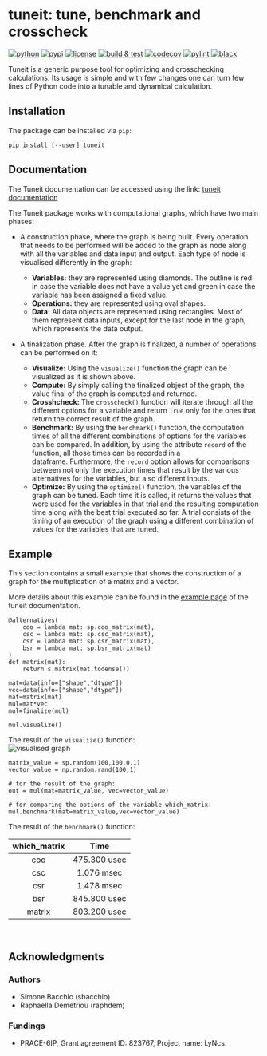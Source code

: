 # tuneit: tune, benchmark and crosscheck

[![python](https://img.shields.io/pypi/pyversions/tuneit.svg?logo=python&logoColor=white)](https://pypi.org/project/tuneit/)
[![pypi](https://img.shields.io/pypi/v/tuneit.svg?logo=python&logoColor=white)](https://pypi.org/project/tuneit/)
[![license](https://img.shields.io/github/license/Lyncs-API/tuneit?logo=github&logoColor=white)](https://github.com/Lyncs-API/tuneit/blob/master/LICENSE)
[![build & test](https://img.shields.io/github/workflow/status/Lyncs-API/tuneit/build%20&%20test?logo=github&logoColor=white)](https://github.com/Lyncs-API/tuneit/actions)
[![codecov](https://img.shields.io/codecov/c/github/Lyncs-API/tuneit?logo=codecov&logoColor=white)](https://codecov.io/gh/Lyncs-API/tuneit)
[![pylint](https://img.shields.io/badge/pylint%20score-9.1%2F10-green?logo=python&logoColor=white)](http://pylint.pycqa.org/)
[![black](https://img.shields.io/badge/code%20style-black-000000.svg?logo=codefactor&logoColor=white)](https://github.com/ambv/black)

Tuneit is a generic purpose tool for optimizing and crosschecking calculations.
Its usage is simple and with few changes one can turn few lines of Python code
into a tunable and dynamical calculation.

## Installation

The package can be installed via `pip`:

```
pip install [--user] tuneit
```

## Documentation

The Tuneit documentation can be accessed using the link: 
[tuneit documentation](https://tuneit.readthedocs.io/en/latest/)

The Tuneit package works with computational graphs, which have two main phases:

- A construction phase, where the graph is being built. Every operation that needs to be performed will be added to the graph as node along with all the variables and data input and output. Each type of node is visualised differently in the graph:
   
    * **Variables:** they are represented using diamonds. The outline is red in case the variable does not have a value yet and green in  case the variable has been assigned a fixed value.
    * **Operations:** they are represented using oval shapes.
    * **Data:** All data objects are represented using rectangles. Most of them represent data inputs, except for the last node in the graph, which represents the data output. 

- A finalization phase. After the graph is finalized, a number of operations can be performed on it:

    * **Visualize:** Using the `visualize()` function the graph can be visualized as it is shown above.
    * **Compute:** By simply calling the finalized object of the graph, the value final of the graph is computed and returned. 
    * **Crosshcheck:** The `crosscheck()` function will iterate through all the different options for a variable and return `True` 
      only for the ones that return the correct result of the graph. 
    * **Benchmark:** By using the `benchmark()` function, the computation times of all the different combinations of options for the 
      variables can be compared. In addition, by using the attribute `record` of the function, all those times can be recorded in a  
      dataframe. Furthermore, the `record` option allows for comparisons between not only the execution times that result by the various 
      alternatives for the variables, but also different inputs.
    * **Optimize:** By using the `optimize()` function, the variables of the graph can be tuned. Each time it is called, it returns the values that were used for the variables in that trial and the resulting computation time along with the best trial executed so far. 
      A trial consists of the timing of an execution of the graph using a different combination of values for the variables that are tuned. 


## Example

This section contains a small example that shows the construction of a graph for the multiplication of a matrix and a vector.

More details about this example can be found in the [example page](https://tuneit.readthedocs.io/en/latest/example.html) of the tuneit documentation.

````````````
@alternatives( 
    coo = lambda mat: sp.coo_matrix(mat),
    csc = lambda mat: sp.csc_matrix(mat),
    csr = lambda mat: sp.csr_matrix(mat),
    bsr = lambda mat: sp.bsr_matrix(mat)
)
def matrix(mat):
    return s.matrix(mat.todense())
    
mat=data(info=["shape","dtype"])
vec=data(info=["shape","dtype"])
mat=matrix(mat)
mul=mat*vec
mul=finalize(mul)

mul.visualize()
```````````````
The result of the `visualize()` function:
<br/>
![visualised graph](docs/images/visualised_graph1.png)

```````````````
matrix_value = sp.random(100,100,0.1)
vector_value = np.random.rand(100,1)

# for the result of the graph:
out = mul(mat=matrix_value, vec=vector_value) 

# for comparing the options of the variable which_matrix:
mul.benchmark(mat=matrix_value,vec=vector_value)
```````````````
The result of the `benchmark()` function:

| which_matrix     | Time           |
| :--------------: | :------------: |
| coo              | 475.300 usec   |
| csc              | 1.076 msec     |
| csr              | 1.478 msec     |
| bsr              | 845.800 usec   |
| matrix           | 803.200 usec   |

<br/>

## Acknowledgments

### Authors
- Simone Bacchio (sbacchio)
- Raphaella Demetriou (raphdem)

### Fundings
- PRACE-6IP, Grant agreement ID: 823767, Project name: LyNcs.